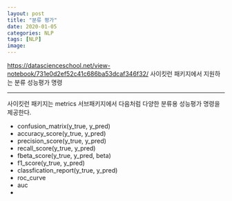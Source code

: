 ```yaml
---
layout: post
title: "분류 평가"
date: 2020-01-05
categories: NLP
tags: [NLP]
image:
---
```



https://datascienceschool.net/view-notebook/731e0d2ef52c41c686ba53dcaf346f32/
사이킷런 패키지에서 지원하는 분류 성능평가 명령
***
사이킷런 패키지는 metrics 서브패키지에서 다음처럼 다양한 분류용 성능평가 명령을 제공한다.
* confusion_matrix(y_true, y_pred)
* accuracy_score(y_true, y_pred)
* precision_score(y_true, y_pred)
* recall_score(y_true, y_pred)
* fbeta_score(y_true, y_pred, beta)
* f1_score(y_true, y_pred)
* classfication_report(y_true, y_pred)
* roc_curve
* auc
* 
